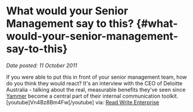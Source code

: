 # What would your Senior Management say to this? {#what-would-your-senior-management-say-to-this}

_Date posted: 11 October 2011_

If you were able to put this in front of your senior management team, how do you think they would react? It's an interview with the CEO of Deloitte Australia - talking about the real, measurable benefits they've seen since [Yammer](http://www.yammer.com/) become a central part of their internal communication toolkit. [youtube]Vn4Bz8Bm4Fw[/youtube] via: [Read Write Enterprise](http://www.readwriteweb.com/enterprise/2011/09/deloittes-yammer-time.php)